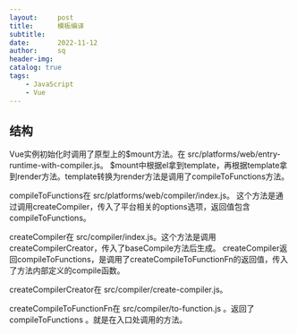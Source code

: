 ```yaml
---
layout:     post
title:      模板编译
subtitle:   
date:       2022-11-12
author:     sq
header-img: 
catalog: true
tags:
    - JavaScript
    - Vue
---
```

## 结构
Vue实例初始化时调用了原型上的$mount方法。在 src/platforms/web/entry-runtime-with-compiler.js。
$mount中根据el拿到template，再根据template拿到render方法。template转换为render方法是调用了compileToFunctions方法。

compileToFunctions在 src/platforms/web/compiler/index.js。
这个方法是通过调用createCompiler，传入了平台相关的options选项，返回值包含compileToFunctions。

createCompiler在 src/compiler/index.js。这个方法是调用createCompilerCreator，传入了baseCompile方法后生成。
createCompiler返回compileToFunctions，是调用了createCompileToFunctionFn的返回值，传入了方法内部定义的compile函数。

createCompilerCreator在 src/compiler/create-compiler.js。

createCompileToFunctionFn在 src/compiler/to-function.js 。返回了 compileToFunctions 。就是在入口处调用的方法。
